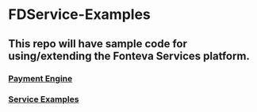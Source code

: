 # FDService-Examples

## This repo will have sample code for using/extending the Fonteva Services platform.

### [Payment Engine](PaymentEngine_README.md)

### [Service Examples](ServiceExamples_README.md)
